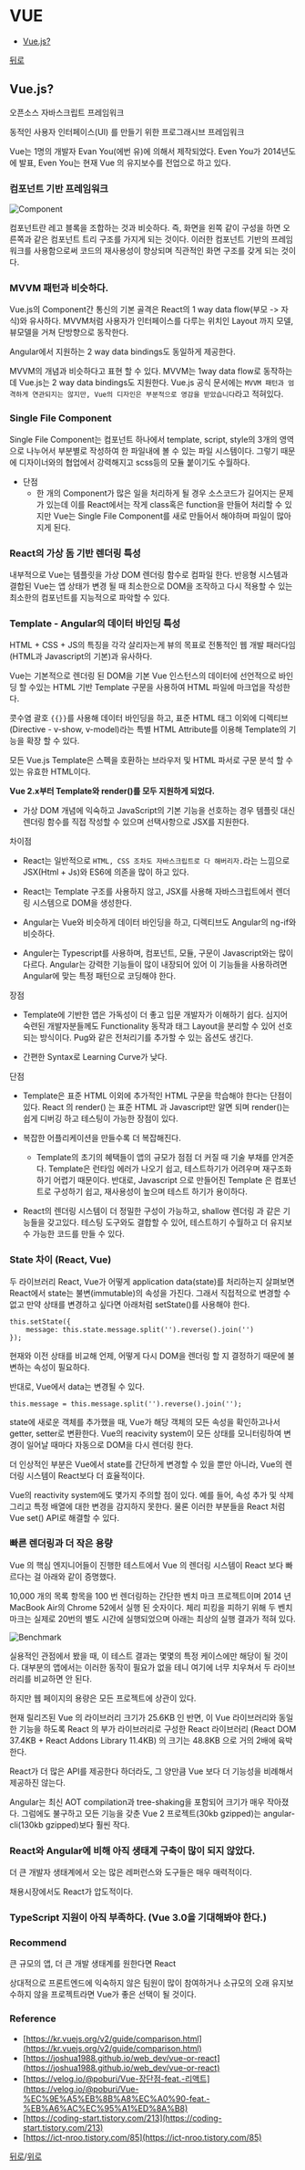 # VUE

* [Vue.js?](#vuejs)

[뒤로](https://github.com/SeongYongLee/TIL/tree/main)

## Vue.js?

오픈소스 자바스크립트 프레임워크

동적인 사용자 인터페이스(UI) 를 만들기 위한 프로그래시브 프레임워크

Vue는 1명의 개발자 Evan You(에번 유)에 의해서 제작되었다. Even You가 2014년도에 발표, Even You는 현재 Vue 의 유지보수를 전업으로 하고 있다.

### 컴포넌트 기반 프레임워크

![Component](./Component.png)

컴포넌트란 레고 블록을 조합하는 것과 비슷하다. 즉, 화면을 왼쪽 같이 구성을 하면 오른쪽과 같은 컴포넌트 트리 구조를 가지게 되는 것이다. 이러한 컴포넌트 기반의 프레임워크를 사용함으로써 코드의 재사용성이 향상되며 직관적인 화면 구조를 갖게 되는 것이다.

### MVVM 패턴과 비슷하다.

Vue.js의 Component간 통신의 기본 골격은 React의 1 way data flow(부모 -> 자식)와 유사하다. MVVM처럼 사용자가 인터페이스를 다루는 위치인 Layout 까지 모델, 뷰모델을 거쳐 단방향으로 동작한다.

Angular에서 지원하는 2 way data bindings도 동일하게 제공한다.

MVVM의 개념과 비슷하다고 표현 할 수 있다. MVVM는 1way data flow로 동작하는데 Vue.js는 2 way data bindings도 지원한다. Vue.js 공식 문서에는 `MVVM 패턴과 엄격하게 연관되지는 않지만, Vue의 디자인은 부분적으로 영감을 받았습니다`라고 적혀있다.

### Single File Component

Single File Component는 컴포넌트 하나에서 template, script, style의 3개의 영역으로 나누어서 부분별로 작성하여 한 파일내에 볼 수 있는 파일 시스템이다. 그렇기 때문에 디자이너와의 협업에서 강력해지고 scss등의 모듈 붙이기도 수월하다.

- 단점
    - 한 개의 Component가 많은 일을 처리하게 될 경우 소스코드가 길어지는 문제가 있는데 이를 React에서는 작게 class혹은 function을 만들어 처리할 수 있지만 Vue는 Single File Component를 새로 만들어서 해야하며 파일이 많아지게 된다.

### React의 가상 돔 기반 렌더링 특성

내부적으로 Vue는 템플릿을 가상 DOM 렌더링 함수로 컴파일 한다. 반응형 시스템과 결합된 Vue는 앱 상태가 변경 될 때 최소한으로 DOM을 조작하고 다시 적용할 수 있는 최소한의 컴포넌트를 지능적으로 파악할 수 있다.

### Template - Angular의 데이터 바인딩 특성

HTML + CSS + JS의 특징을 각각 살리자는게 뷰의 목표로 전통적인 웹 개발 패러다임(HTML과 Javascript의 기본)과 유사하다.

Vue는 기본적으로 렌더링 된 DOM을 기본 Vue 인스턴스의 데이터에 선언적으로 바인딩 할 수있는 HTML 기반 Template 구문을 사용하여 HTML 파일에 마크업을 작성한다.

콧수염 괄호 `{{}}`를 사용해 데이터 바인딩을 하고, 표준 HTML 태그 이외에 디렉티브(Directive - v-show, v-model)라는 특별 HTML Attribute를 이용해 Template의 기능을 확장 할 수 있다.

모든 Vue.js Template은 스펙을 호환하는 브라우저 및 HTML 파서로 구문 분석 할 수있는 유효한 HTML이다.

**Vue 2.x부터 Template와 render()를 모두 지원하게 되었다.**
- 가상 DOM 개념에 익숙하고 JavaScript의 기본 기능을 선호하는 경우 템플릿 대신 렌더링 함수를 직접 작성할 수 있으며 선택사항으로 JSX를 지원한다.

차이점
- React는 일반적으로 `HTML, CSS 조차도 자바스크립트로 다 해버리자.`라는 느낌으로 JSX(Html + Js)와 ES6에 의존을 많이 하고 있다.

- React는 Template 구조를 사용하지 않고, JSX를 사용해 자바스크립트에서 렌더링 시스템으로 DOM을 생성한다.

- Angular는 Vue와 비슷하게 데이터 바인딩을 하고, 디렉티브도 Angular의 ng-if와 비슷하다.

- Anguler는 Typescript를 사용하며, 컴포넌트, 모듈, 구문이 Javascript와는 많이 다르다.  Angular는 강력한 기능들이 많이 내장되어 있어 이 기능들을 사용하려면 Angular에 맞는 특정 패턴으로 코딩해야 한다.

장점
- Template에 기반한 앱은 가독성이 더 좋고 입문 개발자가 이해하기 쉽다. 심지어 숙련된 개발자분들께도 Functionality 동작과 태그 Layout을 분리할 수 있어 선호되는 방식이다. Pug와 같은 전처리기를 추가할 수 있는 옵션도 생긴다.

- 간편한 Syntax로 Learning Curve가 낮다.

단점
- Template은 표준 HTML 이외에 추가적인 HTML 구문을 학습해야 한다는 단점이 있다. React 의 render() 는 표준 HTML 과 Javascript만 알면 되며 render()는 쉽게 디버깅 하고 테스팅이 가능한 장점이 있다.

- 복잡한 어플리케이션을 만들수록 더 복잡해진다.
    - Template의 초기의 혜택들이 앱의 규모가 점점 더 커질 때 기술 부채를 안겨준다.  Template은 런타임 에러가 나오기 쉽고, 테스트하기가 어려우며 재구조화 하기 어렵기 때문이다. 반대로, Javascript 으로 만들어진 Template 은 컴포넌트로 구성하기 쉽고, 재사용성이 높으며 테스트 하기가 용이하다.

- React의 렌더링 시스템이 더 정밀한 구성이 가능하고, shallow 렌더링 과 같은 기능들을 갖고있다. 테스팅 도구와도 결합할 수 있어, 테스트하기 수월하고 더 유지보수 가능한 코드를 만들 수 있다.

### State 차이 (React, Vue)

두 라이브러리 React, Vue가 어떻게 application data(state)를 처리하는지 살펴보면 React에서 state는 불변(immutable)의 속성을 가진다. 그래서 직접적으로 변경할 수 없고 만약 상태를 변경하고 싶다면 아래처럼 setState()를 사용해야 한다.

```
this.setState({
    message: this.state.message.split('').reverse().join('')
});
```

현재와 이전 상태를 비교해 언제, 어떻게 다시 DOM을 렌더링 할 지 결정하기 때문에 불변하는 속성이 필요하다.

반대로, Vue에서 data는 변경될 수 있다.

```
this.message = this.message.split('').reverse().join('');
```

state에 새로운 객체를 추가했을 때, Vue가 해당 객체의 모든 속성을 확인하고나서 getter, setter로 변환한다. Vue의 reacivity system이 모든 상태를 모니터링하여 변경이 일어날 때마다 자동으로 DOM을 다시 렌더링 한다.

더 인상적인 부분은 Vue에서 state를 간단하게 변경할 수 있을 뿐만 아니라, Vue의 렌더링 시스템이 React보다 더 효율적이다.

Vue의 reactivity system에도 몇가지 주의할 점이 있다. 예를 들어, 속성 추가 및 삭제 그리고 특정 배열에 대한 변경을 감지하지 못한다. 물론 이러한 부분들을 React 처럼 Vue set() API로 해결할 수 있다.

### 빠른 렌더링과 더 작은 용량

Vue 의 핵심 엔지니어들이 진행한 테스트에서 Vue 의 렌더링 시스템이 React 보다 빠르다는 걸 아래와 같이 증명했다.

10,000 개의 목록 항목을 100 번 렌더링하는 간단한 벤치 마크 프로젝트이며 2014 년 MacBook Air의 Chrome 52에서 실행 된 숫자이다. 체리 피킹을 피하기 위해 두 벤치 마크는 실제로 20번의 별도 시간에 실행되었으며 아래는 최상의 실행 결과가 적혀 있다.

![Benchmark](./Benchmark.png)

실용적인 관점에서 봤을 때, 이 테스트 결과는 몇몇의 특정 케이스에만 해당이 될 것이다. 대부분의 앱에서는 이러한 동작이 필요가 없을 테니 여기에 너무 치우쳐서 두 라이브러리를 비교하면 안 된다.

하지만 웹 페이지의 용량은 모든 프로젝트에 상관이 있다.

현재 릴리즈된 Vue 의 라이브러리 크기가 25.6KB 인 반면, 이 Vue 라이브러리와 동일한 기능을 하도록 React 의 부가 라이브러리로 구성한 React 라이브러리 (React DOM 37.4KB + React Addons Library 11.4KB) 의 크기는 48.8KB 으로 거의 2배에 육박한다.

React가 더 많은 API를 제공한다 하더라도, 그 양만큼 Vue 보다 더 기능성을 비례해서 제공하진 않는다.

Angular는 최신 AOT compilation과 tree-shaking을 포함되어 크기가 매우 작아졌다. 그럼에도 불구하고 모든 기능을 갖춘 Vue 2 프로젝트(30kb gzipped)는 angular-cli(130kb gzipped)보다 훨씬 작다.

### React와 Angular에 비해 아직 생태계 구축이 많이 되지 않았다.

더 큰 개발자 생태계에서 오는 많은 레퍼런스와 도구들은 매우 매력적이다.

채용시장에서도 React가 압도적이다.

### TypeScript 지원이 아직 부족하다. (Vue 3.0을 기대해봐야 한다.)

### Recommend
큰 규모의 앱, 더 큰 개발 생태계를 원한다면 React

상대적으로 프론트엔드에 익숙하지 않은 팀원이 많이 참여하거나 소규모의 오래 유지보수하지 않을 프로젝트라면 Vue가 좋은 선택이 될 것이다.

### Reference
- [https://kr.vuejs.org/v2/guide/comparison.html](https://kr.vuejs.org/v2/guide/comparison.html)
- [https://joshua1988.github.io/web_dev/vue-or-react](https://joshua1988.github.io/web_dev/vue-or-react)
- [https://velog.io/@poburi/Vue-장단점-feat.-리액트](https://velog.io/@poburi/Vue-%EC%9E%A5%EB%8B%A8%EC%A0%90-feat.-%EB%A6%AC%EC%95%A1%ED%8A%B8)
- [https://coding-start.tistory.com/213](https://coding-start.tistory.com/213)
- [https://ict-nroo.tistory.com/85](https://ict-nroo.tistory.com/85)


[뒤로](https://github.com/SeongYongLee/TIL/tree/main)/[위로](#vue)

</br></br>